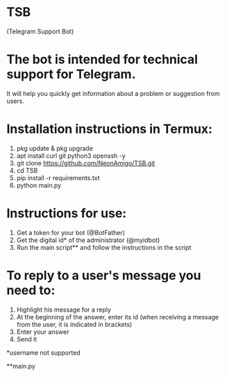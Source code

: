 # TSB 
(Telegram Support Bot)
# The bot is intended for technical support for Telegram.
It will help you quickly get information about a problem or suggestion from users.

#    Installation instructions in Termux:
1. pkg update & pkg upgrade
2. apt install curl git python3 openssh -y
3. git clone https://github.com/NeonAmigo/TSB.git
4. cd TSB
5. pip install -r requirements.txt
6. python main.py

#    Instructions for use:
1. Get a token for your bot (@BotFather)
2. Get the digital id* of the administrator (@myidbot)
3. Run the main script** and follow the instructions in the script


# To reply to a user's message you need to:
1. Highlight his message for a reply
2. At the beginning of the answer, enter its id (when receiving a message from the user, it is indicated in brackets)
3. Enter your answer
4. Send it

*username not supported

**main.py
